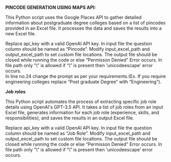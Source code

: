 **PINCODE GENERATION USING MAPS API:**

This Python script uses the Google Places API to gather detailed information about postgraduate degree colleges based on a list of pincodes provided in an Excel file. It processes the data and saves the results into a new Excel file.

Replace api_key with a valid OpenAI API key.
In input file the question column should be named as “Pincode”.
Modify input_excel_path and output_excel_path to set custom file locations.
The output file should be closed while running  the code or else “Permisson Denied” Error occurs.
In file path only “\\” is allowed if “\” is present then 'unicodeescape' error occurs.  
In line no.24 change the prompt as per your requirements.(Ex. If you require engineering colleges replace “Post graduate Degree” with “Engineering”).

**Job roles**

This Python script automates the process of extracting specific job role details using OpenAI's GPT-3.5 API. It takes a list of job roles from an input Excel file, generates information for each job role (experience, skills, and responsibilities), and saves the results in an output Excel file.

Replace api_key with a valid OpenAI API key.
In input file the question column should be named as “Job Role”.
Modify input_excel_path and output_excel_path to set custom file locations.
The output file should be closed while running  the code or else “Permisson Denied” Error occurs.
In file path only “\\” is allowed if “\” is present then 'unicodeescape' error occurs.  

